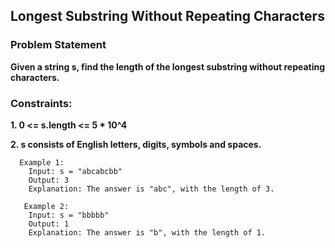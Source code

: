 ## Longest Substring Without Repeating Characters ##

### Problem Statement ###

**Given a string s, find the length of the longest substring without repeating characters.**

### Constraints: ###

**1. 0 <= s.length <= 5 * 10^4**

**2. s consists of English letters, digits, symbols and spaces.**

      Example 1:
        Input: s = "abcabcbb"
        Output: 3
        Explanation: The answer is "abc", with the length of 3.
        
       Example 2:
        Input: s = "bbbbb"
        Output: 1
        Explanation: The answer is "b", with the length of 1.
